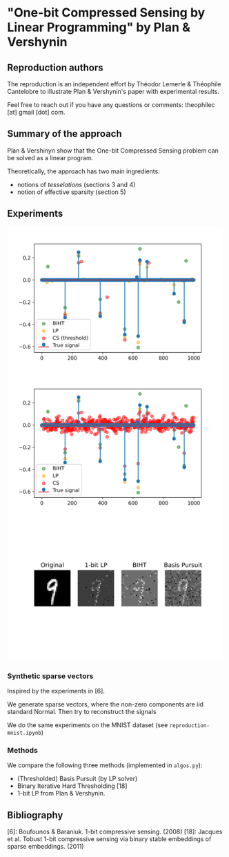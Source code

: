 # "One-bit Compressed Sensing by Linear Programming" by Plan & Vershynin

## Reproduction authors

The reproduction is an independent effort by Théodor Lemerle & Théophile Cantelobre to illustrate Plan & Vershynin's paper with experimental results.

Feel free to reach out if you have any questions or comments: theophilec [at] gmail [dot] com.

## Summary of the approach

Plan & Vershinyn show that the One-bit Compressed Sensing problem can be solved as a linear program.

Theoretically, the approach has two main ingredients:

* notions of _tesselations_ (sections 3 and 4)
* notion of effective sparsity (section 5)


## Experiments 

<img src="./presentation/figures/recon-synth-500-thresh.png" width="500">
<img src="./presentation/figures/recon-synth-500.png" width="500">
<img src="./presentation/figures/mnist.png" width="500">

### Synthetic sparse vectors

Inspired by the experiments in [6].

We generate sparse vectors, where the non-zero components are iid standard Normal. Then try to reconstruct the signals

We do the same experiments on the MNIST dataset (see `reproduction-mnist.ipynb`)

### Methods

We compare the following three methods (implemented in `algos.py`):

* (Thresholded) Basis Pursuit (by LP solver)
* Binary Iterative Hard Thresholding [18]
* 1-bit LP from Plan & Vershynin.


## Bibliography

[6]: Boufounos & Baraniuk. 1-bit compressive sensing. (2008)
[18]: Jacques et al. Tobust 1-bit compressive sensing via binary stable embeddings of sparse embeddings. (2011)
